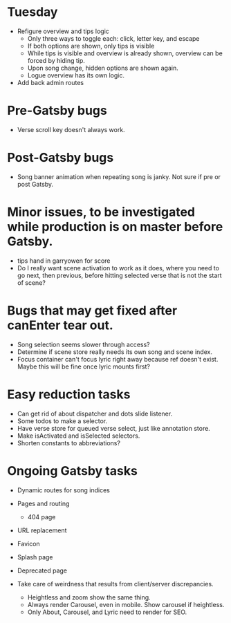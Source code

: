 # Tuesday
* Refigure overview and tips logic
    * Only three ways to toggle each: click, letter key, and escape
    * If both options are shown, only tips is visible
    * While tips is visible and overview is already shown, overview can be forced by hiding tip.
    * Upon song change, hidden options are shown again.
    * Logue overview has its own logic.
* Add back admin routes

# Pre-Gatsby bugs
* Verse scroll key doesn't always work.

# Post-Gatsby bugs
* Song banner animation when repeating song is janky. Not sure if pre or post Gatsby.

# Minor issues, to be investigated while production is on master before Gatsby.
* tips hand in garryowen for score
* Do I really want scene activation to work as it does, where you need to go next, then previous, before hitting selected verse that is not the start of scene?

# Bugs that may get fixed after canEnter tear out.
* Song selection seems slower through access?
* Determine if scene store really needs its own song and scene index.
* Focus container can't focus lyric right away because ref doesn't exist. Maybe this will be fine once lyric mounts first?

# Easy reduction tasks
* Can get rid of about dispatcher and dots slide listener.
* Some todos to make a selector.
* Have verse store for queued verse select, just like annotation store.
* Make isActivated and isSelected selectors.
* Shorten constants to abbreviations?

# Ongoing Gatsby tasks
* Dynamic routes for song indices
* Pages and routing
    * 404 page
* URL replacement

* Favicon
* Splash page
* Deprecated page
* Take care of weirdness that results from client/server discrepancies.
    * Heightless and zoom show the same thing.
    * Always render Carousel, even in mobile. Show carousel if heightless.
    * Only About, Carousel, and Lyric need to render for SEO.
